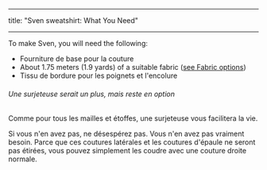 - - -
title: "Sven sweatshirt: What You Need"
- - -

To make Sven, you will need the following:

- Fourniture de base pour la couture
- About 1.75 meters (1.9 yards) of a suitable fabric ([see Fabric options](#fabric-options))
- Tissu de bordure pour les poignets et l'encolure

<Note>

###### Une surjeteuse serait un plus, mais reste en option

Comme pour tous les mailles et étoffes, une surjeteuse vous facilitera la vie.

Si vous n'en avez pas, ne désespérez pas. Vous n'en avez pas vraiment besoin.
Parce que ces coutures latérales et les coutures d'épaule ne seront pas étirées, vous pouvez simplement les coudre avec une couture droite normale.

</Note>

